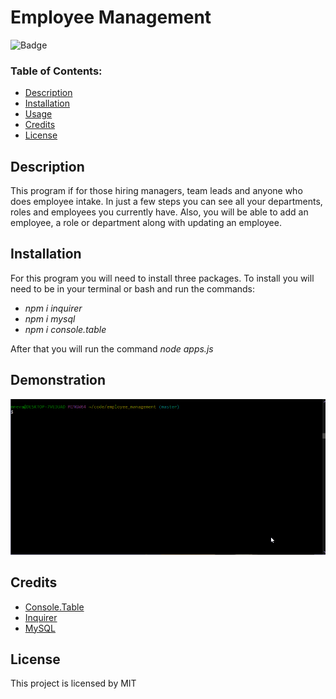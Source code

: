 # Employee Management

![Badge](https://img.shields.io/static/v1?label=License&message=MIT&color=9cf)

### Table of Contents:
* [Description](##-Description)
* [Installation](##-Installation)
* [Usage](##-Usage)
* [Credits](##-Credits)
* [License](##-License)

## Description
This program if for those hiring managers, team leads and anyone who does employee intake. In just a few steps you can see all your departments, roles and employees you currently have. Also, you will be able to add an employee, a role or department along with updating an employee.  

## Installation
For this program you will need to install three packages. To install you will need to be in your terminal or bash and run the commands:

* *npm i inquirer*
* *npm i mysql*
* *npm i console.table*

After that you will run the command *node apps.js* 

## Demonstration

![Demo](img/demo.gif)


## Credits

* [Console.Table](https://www.npmjs.com/package/console.table)
* [Inquirer](https://www.npmjs.com/package/inquirer)
* [MySQL](https://www.npmjs.com/package/mysql)

## License

This project is licensed by MIT